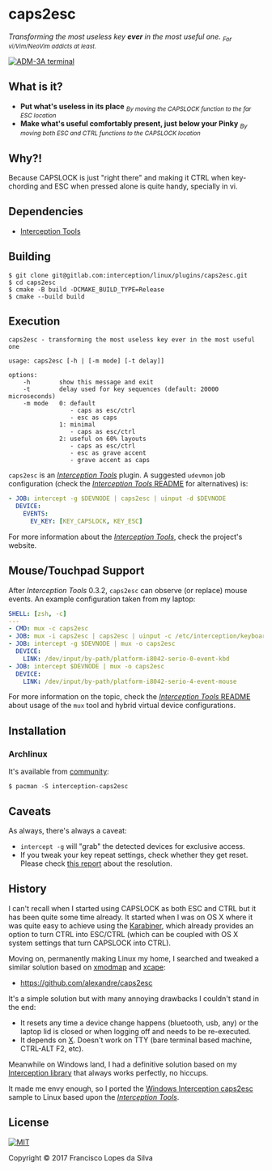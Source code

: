 # caps2esc

_Transforming the most useless key **ever** in the most useful one._
<sub>_For vi/Vim/NeoVim addicts at least_.</sub>

<a href="http://www.catonmat.net/blog/why-vim-uses-hjkl-as-arrow-keys/">
    <img src="http://www.catonmat.net/images/why-vim-uses-hjkl/lsi-adm3a-full-keyboard.jpg" alt="ADM-3A terminal">
</a>

## What is it?

- **Put what's useless in its place**
  <sub>_By moving the CAPSLOCK function to the far ESC location_</sub>
- **Make what's useful comfortably present, just below your Pinky**
  <sub>_By moving both ESC and CTRL functions to the CAPSLOCK location_</sub>

## Why?!

Because CAPSLOCK is just "right there" and making it CTRL when key-chording and
ESC when pressed alone is quite handy, specially in vi.

## Dependencies

- [Interception Tools][interception-tools]

## Building

```
$ git clone git@gitlab.com:interception/linux/plugins/caps2esc.git
$ cd caps2esc
$ cmake -B build -DCMAKE_BUILD_TYPE=Release
$ cmake --build build
```

## Execution

```
caps2esc - transforming the most useless key ever in the most useful one

usage: caps2esc [-h | [-m mode] [-t delay]]

options:
    -h        show this message and exit
    -t        delay used for key sequences (default: 20000 microseconds)
    -m mode   0: default
                 - caps as esc/ctrl
                 - esc as caps
              1: minimal
                 - caps as esc/ctrl
              2: useful on 60% layouts
                 - caps as esc/ctrl
                 - esc as grave accent
                 - grave accent as caps
```

`caps2esc` is an [_Interception Tools_][interception-tools] plugin. A suggested
`udevmon` job configuration (check the [_Interception Tools_
README][interception-tools] for alternatives) is:

```yaml
- JOB: intercept -g $DEVNODE | caps2esc | uinput -d $DEVNODE
  DEVICE:
    EVENTS:
      EV_KEY: [KEY_CAPSLOCK, KEY_ESC]

```

For more information about the [_Interception Tools_][interception-tools], check
the project's website.

## Mouse/Touchpad Support

After _Interception Tools_ 0.3.2, `caps2esc` can observe (or replace) mouse
events. An example configuration taken from my laptop:

```yaml
SHELL: [zsh, -c]
---
- CMD: mux -c caps2esc
- JOB: mux -i caps2esc | caps2esc | uinput -c /etc/interception/keyboard.yaml
- JOB: intercept -g $DEVNODE | mux -o caps2esc
  DEVICE:
    LINK: /dev/input/by-path/platform-i8042-serio-0-event-kbd
- JOB: intercept $DEVNODE | mux -o caps2esc
  DEVICE:
    LINK: /dev/input/by-path/platform-i8042-serio-4-event-mouse
```

For more information on the topic, check the [_Interception Tools_
README][interception-tools] about usage of the `mux` tool and hybrid virtual
device configurations.

## Installation

### Archlinux

It's available from [community](https://archlinux.org/packages/community/x86_64/interception-caps2esc/):

```
$ pacman -S interception-caps2esc
```

## Caveats

As always, there's always a caveat:

- `intercept -g` will "grab" the detected devices for exclusive access.
- If you tweak your key repeat settings, check whether they get reset.
  Please check [this report][key-repeat-fix] about the resolution.

## History

I can't recall when I started using CAPSLOCK as both ESC and CTRL but it has
been quite some time already. It started when I was on OS X where it was quite
easy to achieve using the [Karabiner][], which already provides an option to
turn CTRL into ESC/CTRL (which can be coupled with OS X system settings that
turn CAPSLOCK into CTRL).

Moving on, permanently making Linux my home, I searched and tweaked a similar
solution based on [xmodmap][] and [xcape][]:

- <https://github.com/alexandre/caps2esc>

It's a simple solution but with many annoying drawbacks I couldn't stand in the
end:

- It resets any time a device change happens (bluetooth, usb, any) or the
  laptop lid is closed or when logging off and needs to be re-executed.
- It depends on [X][]. Doesn't work on TTY (bare terminal based machine,
  CTRL-ALT F2, etc).

Meanwhile on Windows land, I had a definitive solution based on my
[Interception library][interception] that always works perfectly, no hiccups.

It made me envy enough, so I ported the
[Windows Interception caps2esc][caps2esc-windows] sample to Linux based upon
the [_Interception Tools_][interception-tools].

## License

<a href="https://gitlab.com/interception/linux/plugins/caps2esc/blob/master/LICENSE.md">
    <img src="https://upload.wikimedia.org/wikipedia/commons/thumb/0/0b/License_icon-mit-2.svg/120px-License_icon-mit-2.svg.png" alt="MIT">
</a>

Copyright © 2017 Francisco Lopes da Silva

[caps2esc-windows]: https://github.com/oblitum/Interception/blob/master/samples/caps2esc/caps2esc.cpp
[karabiner]: https://pqrs.org/osx/karabiner/
[xmodmap]: https://www.x.org/releases/X11R7.7/doc/man/man1/xmodmap.1.xhtml
[xcape]: https://github.com/alols/xcape
[x]: https://www.x.org
[interception]: https://github.com/oblitum/Interception
[interception-tools]: https://gitlab.com/interception/linux/tools
[key-repeat-fix]: https://github.com/oblitum/caps2esc/issues/1
